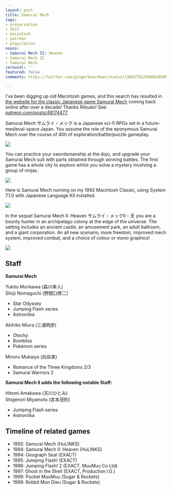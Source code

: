 ```yaml
---
layout: post
title: Samurai Mech
tags:
- preservation
- 1bit
- macintosh
- patreon
- playstation
nouns:
- Samurai Mech II: Heaven
- Samurai Mech II
- Samurai Mech
carousel: ''
featured: false
comments: https://twitter.com/gingerbeardman/status/1366379129306836995

---
```

  
I've been digging up old Macintosh games, and this search has resulted in [the website for the classic Japanese game Samurai Mech](https://samuraimech.net) coming back online after over a decade! Thanks Ritsuko! See: [patreon.com/posts/48174477](https://www.patreon.com/posts/48174477)

Samurai Mech サムライ・メック is a Japanese sci-fi RPGs set in a future-medieval-space Japan. You assume the role of the eponymous Samurai Mech over the course of 40h of exploration/battle/puzzle gameplay.

![](https://pbs.twimg.com/media/EvZTzbRXMAwX9t5.png)

You can practice your swordsmanship at the dojo, and upgrade your Samurai Mech suit with parts obtained through winning battles. The first game has a whole city to explore whilst you solve a mystery involving a group of ninjas.

![](https://pbs.twimg.com/media/EvZVB64XYAYlNZW.png)

Here is Samurai Mech running on my 1992 Macintosh Classic, using System 7.1.0 with Japanese Language Kit installed.

![](https://pbs.twimg.com/media/EvZjDQmXAAkwY3K.jpg)

In the sequel Samurai Mech II: Heaven サムライ・メックII・天 you are a bounty hunter in an archipelago colony at the edge of the universe. The setting includes an ancient castle, an amusement park, an adult ballroom, and a giant corporation. An all new scenario, more freedom, improved mech system, improved combat, and a choice of colour or mono graphics!

![](https://pbs.twimg.com/media/EvZYUntWYAAtfuk.png)

## Staff

**Samurai Mech**
  
Yukito Morikawa (森川幸人)   
Shūji Nomaguchi (野間口修二)
- Star Odyssey
- Jumping Flash series
- Astronōka
  
Akihiko Miura (三浦明彦)
- Otocky
- Bombliss
- Pokémon series
  
Minoru Mukaiya (向谷実)
- Romance of the Three Kingdoms 2/3
- Samurai Warriors 2

**Samurai Mech II adds the following notable Staff:**
  
Hitomi Amakawa (天川ひとみ)  
Shigenori Miyamoto (宮本茂則)
- Jumping Flash series
- Astronōka

## Timeline of related games

- 1992: Samurai Mech (HuLINKS)
- 1994: Samurai Mech II: Heaven (HuLINKS)
- 1994: Geograph Seal (EXACT)
- 1995: Jumping Flash! (EXACT)
- 1996: Jumping Flash! 2 (EXACT, MuuMuu Co Ltd)
- 1997: Ghost in the Shell (EXACT, Production I.G.)
- 1999: Pocket MuuMuu (Sugar & Rockets)
- 1999: Robbit Mon Dieu (Sugar & Rockets)
